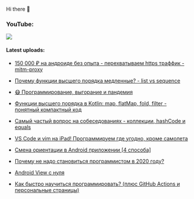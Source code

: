 Hi there 👋

### YouTube:

[![](https://img.shields.io/badge/youtube-Seems%20Nerdy-red?style=plastic&logo=youtube)](https://www.youtube.com/channel/UCA7ymlAF32Up8VKeDVv9uQw)


#### Latest uploads:

- [150 000 ₽ на андроиде без опыта - перехватываем https траффик - mitm-proxy](https://www.youtube.com/watch?v=_F9TfVnS1l0)

- [Почему функции высшего порядка медленные? - list vs sequence](https://www.youtube.com/watch?v=5lma-1O7Dz8)

- [😷 Программирование, выгорание и пандемия](https://www.youtube.com/watch?v=IwokadQTmSU)

- [Функции высшего порядка в Kotlin: map, flatMap, fold, filter - понятный компактный код](https://www.youtube.com/watch?v=KxO2gWDVoKU)

- [Самый частый вопрос на собеседованиях - коллекции, hashCode и equals](https://www.youtube.com/watch?v=6qVRci8gG-M)

- [VS Code и vim на iPad! Программируем где угодно, кроме самолета](https://www.youtube.com/watch?v=zf31VNLnGbY)

- [Смена ориентации в Android приложении [4 способа]](https://www.youtube.com/watch?v=coDtHbPgePk)

- [Почему не надо становиться программистом в 2020 году?](https://www.youtube.com/watch?v=FRwnpeFLniM)

- [Android View с нуля](https://www.youtube.com/watch?v=HG0yrfhENhg)

- [Как быстро научиться программировать? (плюс GitHub Actions и персональные страницы)](https://www.youtube.com/watch?v=IHL3LAeaQBk)


